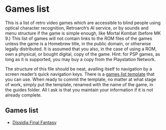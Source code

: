 # Games list

This is a list of retro video games which are accessible to blind
people using optical character recognition, Retroarch’s AI service, or
by sounds and menu structure if the game is simple enough, like Mortal
Kombat (before MK 9.) This list of games will not contain links to the
ROM files of the games unless the game is a Homebrew title, in the
public domain, or otherwise legally distributed. It is assumed that
you also, in the case of using a ROM, own a physical, or bought
digital, copy of the game. Hint: for PSP games, as long as it is
supported, you may buy a copy from the Playstation Network.

The structure of this file should be neat, availing itself to
navigation by a screen reader’s quick navigation keys. There is a
[games list template](games-list-template.md) that you can use. When
ready to commit the template, no matter at what stage of work, simply
put the template, renamed with the name of the game, in the guides
folder. All I ask is that you maintain your information if it is not
already complete.

## Games list

- [Dissidia Final Fantasy](/guides/dissidia%20final%20fantasy.md)
